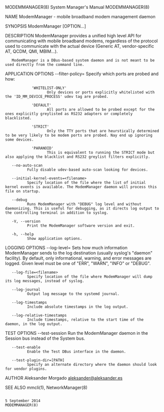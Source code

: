 
MODEMMANAGER(8)                                                                            System Manager's Manual                                                                            MODEMMANAGER(8)

NAME
       ModemManager - mobile broadband modem management daemon

SYNOPSIS
       ModemManager [OPTION...]

DESCRIPTION
       ModemManager  provides a unified high level API for communicating with mobile broadband modems, regardless of the protocol used to communicate with the actual device (Generic AT, vendor-specific AT,
       QCDM, QMI, MBIM...).

       ModemManager is a DBus-based system daemon and is not meant to be used directly from the command line.

APPLICATION OPTIONS
       --filter-policy=<policy>
              Specify which ports are probed and how:

                'WHITELIST-ONLY'
                       Only devices or ports explicitly whitelisted with the 'ID_MM_DEVICE_PROCESS' udev tag are probed.

                'DEFAULT'
                       All ports are allowed to be probed except for the ones explicitly greylisted as RS232 adapters or completely blacklisted.

                'STRICT'
                       Only the TTY ports that are heurstically determined to be very likely to be modem ports are probed. Nay end up ignoring some devices.

                'PARANOID'
                       This is equivalent to running the STRICT mode but also applying the blacklist and RS232 greylist filters explicitly.

       --no-auto-scan
              Fully disable udev-based auto-scan looking for devices.

       --initial-kernel-events=<filename>
              Specify location of the file where the list of initial kernel events is available. The ModemManager daemon will process this file on startup.

       --debug
              Runs ModemManager with "DEBUG" log level and without daemonizing. This is useful for debugging, as it directs log output to the controlling terminal in addition to syslog.

       -V, --version
              Print the ModemManager software version and exit.

       -h, --help
              Show application options.

LOGGING OPTIONS
       --log-level=<level>
              Sets how much information ModemManager sends to the log destination (usually syslog's "daemon" facility). By default, only informational, warning, and error messages are logged.  Given  level
              must be one of "ERR", "WARN", "INFO" or "DEBUG".

       --log-file=<filename>
              Specify location of the file where ModemManager will dump its log messages, instead of syslog.

       --log-journal
              Output log message to the systemd journal.

       --log-timestamps
              Include absolute timestamps in the log output.

       --log-relative-timestamps
              Include timestamps, relative to the start time of the daemon, in the log output.

TEST OPTIONS
       --test-session
              Run the ModemManager daemon in the Session bus instead of the System bus.

       --test-enable
              Enable the Test DBus interface in the daemon.

       --test-plugin-dir=[PATH]
              Specify an alternate directory where the daemon should look for vendor plugins.

AUTHOR
       Aleksander Morgado <aleksander@aleksander.es>

SEE ALSO
       mmcli(1), NetworkManager(8)

                                                                                               5 September 2014                                                                               MODEMMANAGER(8)
